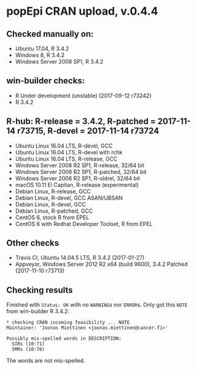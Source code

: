 
# popEpi CRAN upload, v.0.4.4

## Checked manually on:
* Ubuntu 17.04, R 3.4.2
* Windows 8, R 3.4.2
* Windows Server 2008 SP1, R 3.4.2

## win-builder checks:
* R Under development (unstable) (2017-09-12 r73242)
* R 3.4.2

## R-hub: R-release = 3.4.2, R-patched = 2017-11-14 r73715, R-devel = 2017-11-14 r73724
* Ubuntu Linux 16.04 LTS, R-devel, GCC
* Ubuntu Linux 16.04 LTS, R-devel with rchk
* Ubuntu Linux 16.04 LTS, R-release, GCC
* Windows Server 2008 R2 SP1, R-release, 32/64 bit
* Windows Server 2008 R2 SP1, R-patched, 32/64 bit
* Windows Server 2008 R2 SP1, R-oldrel, 32/64 bit
* macOS 10.11 El Capitan, R-release (experimental)
* Debian Linux, R-release, GCC
* Debian Linux, R-devel, GCC ASAN/UBSAN
* Debian Linux, R-devel, GCC
* Debian Linux, R-patched, GCC
* CentOS 6, stock R from EPEL
* CentOS 6 with Redhat Developer Toolset, R from EPEL

## Other checks
* Travis CI, Ubuntu 14.04.5 LTS, R 3.4.2 (2017-01-27)
* Appveyor, Windows Server 2012 R2 x64 (build 9600), 3.4.2 Patched (2017-11-10 r73713)

## Checking results

Finished with `Status: OK` with no `WARNING`s nor `ERROR`s. 
Only got this `NOTE` from win-builder R 3.4.2:

```
* checking CRAN incoming feasibility ... NOTE
Maintainer: 'Joonas Miettinen <joonas.miettinen@cancer.fi>'

Possibly mis-spelled words in DESCRIPTION:
  SIRs (10:71)
  SMRs (10:76)
```

The words are not mis-spelled.
